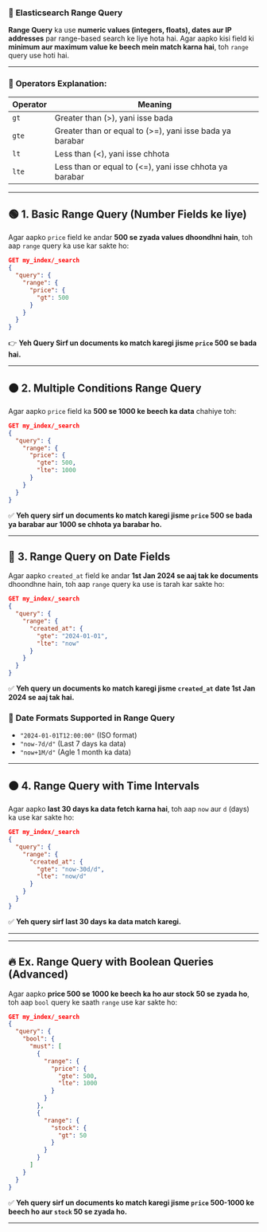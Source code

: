 ### 📌 **Elasticsearch Range Query**

**Range Query** ka use **numeric values (integers, floats), dates aur IP addresses** par range-based search ke liye hota hai. Agar aapko kisi field ki **minimum aur maximum value ke beech mein match karna hai**, toh `range` query use hoti hai.

---

### 🔹 **Operators Explanation:**

| Operator | Meaning                                                  |
| -------- | -------------------------------------------------------- |
| `gt`     | Greater than (>), yani isse bada                         |
| `gte`    | Greater than or equal to (>=), yani isse bada ya barabar |
| `lt`     | Less than (<), yani isse chhota                          |
| `lte`    | Less than or equal to (<=), yani isse chhota ya barabar  |

---

## 🟢 **1. Basic Range Query (Number Fields ke liye)**

Agar aapko `price` field ke andar **500 se zyada values dhoondhni hain**, toh aap `range` query ka use kar sakte ho:

```json
GET my_index/_search
{
  "query": {
    "range": {
      "price": {
        "gt": 500
      }
    }
  }
}
```

👉 **Yeh Query Sirf un documents ko match karegi jisme `price` 500 se bada hai.**

---

## 🟠 **2. Multiple Conditions Range Query**

Agar aapko `price` field ka **500 se 1000 ke beech ka data** chahiye toh:

```json
GET my_index/_search
{
  "query": {
    "range": {
      "price": {
        "gte": 500,
        "lte": 1000
      }
    }
  }
}
```

✅ **Yeh query sirf un documents ko match karegi jisme `price` 500 se bada ya barabar aur 1000 se chhota ya barabar ho.**

---

## 🔵 **3. Range Query on Date Fields**

Agar aapko `created_at` field ke andar **1st Jan 2024 se aaj tak ke documents** dhoondhne hain, toh aap `range` query ka use is tarah kar sakte ho:

```json
GET my_index/_search
{
  "query": {
    "range": {
      "created_at": {
        "gte": "2024-01-01",
        "lte": "now"
      }
    }
  }
}
```

✅ **Yeh query un documents ko match karegi jisme `created_at` date 1st Jan 2024 se aaj tak hai.**

### 🔹 **Date Formats Supported in Range Query**

- `"2024-01-01T12:00:00"` (ISO format)
- `"now-7d/d"` (Last 7 days ka data)
- `"now+1M/d"` (Agle 1 month ka data)

---

## 🟤 **4. Range Query with Time Intervals**

Agar aapko **last 30 days ka data fetch karna hai**, toh aap `now` aur `d` (days) ka use kar sakte ho:

```json
GET my_index/_search
{
  "query": {
    "range": {
      "created_at": {
        "gte": "now-30d/d",
        "lte": "now/d"
      }
    }
  }
}
```

✅ **Yeh query sirf last 30 days ka data match karegi.**

---

---

## 🔥 **Ex. Range Query with Boolean Queries (Advanced)**

Agar aapko **price 500 se 1000 ke beech ka ho aur stock 50 se zyada ho**, toh aap `bool` query ke saath `range` use kar sakte ho:

```json
GET my_index/_search
{
  "query": {
    "bool": {
      "must": [
        {
          "range": {
            "price": {
              "gte": 500,
              "lte": 1000
            }
          }
        },
        {
          "range": {
            "stock": {
              "gt": 50
            }
          }
        }
      ]
    }
  }
}
```

✅ **Yeh query sirf un documents ko match karegi jisme `price` 500-1000 ke beech ho aur `stock` 50 se zyada ho.**

---
